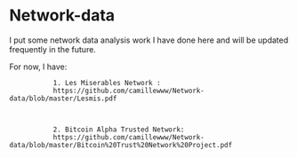 # Network-data

I put some network data analysis work I have done here and will be updated frequently in the future. 

For now, I have:
               
               1. Les Miserables Network : 
               https://github.com/camillewww/Network-data/blob/master/Lesmis.pdf
 
 

               2. Bitcoin Alpha Trusted Network:
               https://github.com/camillewww/Network-data/blob/master/Bitcoin%20Trust%20Network%20Project.pdf
               
